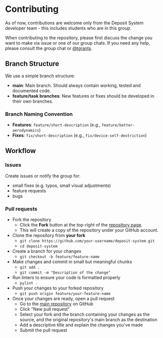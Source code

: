 # Contributing

As of now, contributions are welcome only from the Deposit System developer team - this includes students who are in this group.

When contributing to the repository, please first discuss the change you want to make via issue or one of our group chats.
If you need any help, please consult the group chat or [@tgrants](https://github.com/tgrants).

## Branch Structure

We use a simple branch structure:

- **main**: Main branch. Should always contain working, tested and documented code.
- **feature/task branches**: New features or fixes should be developed in their own branches.

### Branch Naming Convention

- **Features**: `feature/short-description` (e.g., `feature/better-aerodynamics`)
- **Fixes**: `fix/short-description` (e.g., `fix/device-self-destriction`)

## Workflow

### Issues

Create issues or notify the group for:
- small fixes (e.g. typos, small visual adjustments)
- feature requests
- bugs

### Pull requests

- Fork the repository
	- Click the **Fork** button at the top-right of the [repository page](https://github.com/tgrants/deposit-system).
	- This will create a copy of the repository under your GitHub account.
- Clone the repository from **your fork**
	- `git clone https://github.com/your-username/deposit-system.git`
	- `cd deposit-system`
- Create a branch for your changes
	- `git checkout -b feature/feature-name`
- Make changes and commit in small but meaningful chunks
	- `git add .`
	- `git commit -m "Description of the change"`
- Run linters to ensure your code is formatted properly
	- `pylint .`
- Push your changes to your forked repository
	- `git push origin feature/your-feature-name`
- Once your changes are ready, open a pull request
	- Go to the [main repository](https://github.com/tgrants/deposit-system) on GitHub
	- Click "New pull request"
	- Select your fork and the branch containing your changes as the source, and the original repository's main branch as the destination
	- Add a descriptive title and explain the changes you've made
	- Submit the pull request

